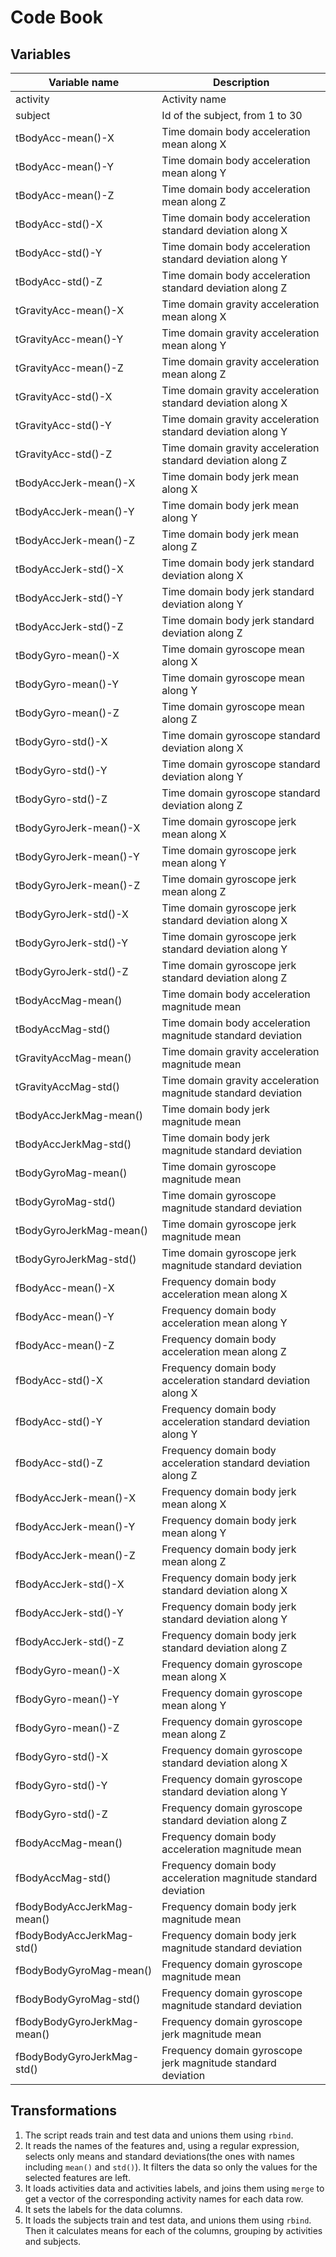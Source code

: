 # Code Book
## Variables

Variable name               | Description
----------------------------|------------
activity                    | Activity name
subject                     | Id of the subject, from 1 to 30
tBodyAcc-mean()-X           | Time domain body acceleration mean along X
tBodyAcc-mean()-Y           | Time domain body acceleration mean along Y
tBodyAcc-mean()-Z           | Time domain body acceleration mean along Z
tBodyAcc-std()-X            | Time domain body acceleration standard deviation along X
tBodyAcc-std()-Y            | Time domain body acceleration standard deviation along Y
tBodyAcc-std()-Z            | Time domain body acceleration standard deviation along Z
tGravityAcc-mean()-X        | Time domain gravity acceleration mean along X
tGravityAcc-mean()-Y        | Time domain gravity acceleration mean along Y
tGravityAcc-mean()-Z        | Time domain gravity acceleration mean along Z
tGravityAcc-std()-X         | Time domain gravity acceleration standard deviation along X
tGravityAcc-std()-Y         | Time domain gravity acceleration standard deviation along Y
tGravityAcc-std()-Z         | Time domain gravity acceleration standard deviation along Z
tBodyAccJerk-mean()-X       | Time domain body jerk mean along X
tBodyAccJerk-mean()-Y       | Time domain body jerk mean along Y
tBodyAccJerk-mean()-Z       | Time domain body jerk mean along Z
tBodyAccJerk-std()-X        | Time domain body jerk standard deviation along X
tBodyAccJerk-std()-Y        | Time domain body jerk standard deviation along Y
tBodyAccJerk-std()-Z        | Time domain body jerk standard deviation along Z
tBodyGyro-mean()-X          | Time domain gyroscope mean along X
tBodyGyro-mean()-Y          | Time domain gyroscope mean along Y
tBodyGyro-mean()-Z          | Time domain gyroscope mean along Z
tBodyGyro-std()-X           | Time domain gyroscope standard deviation along X
tBodyGyro-std()-Y           | Time domain gyroscope standard deviation along Y
tBodyGyro-std()-Z           | Time domain gyroscope standard deviation along Z
tBodyGyroJerk-mean()-X      | Time domain gyroscope jerk mean along X
tBodyGyroJerk-mean()-Y      | Time domain gyroscope jerk mean along Y
tBodyGyroJerk-mean()-Z      | Time domain gyroscope jerk mean along Z
tBodyGyroJerk-std()-X       | Time domain gyroscope jerk standard deviation along X
tBodyGyroJerk-std()-Y       | Time domain gyroscope jerk standard deviation along Y
tBodyGyroJerk-std()-Z       | Time domain gyroscope jerk standard deviation along Z
tBodyAccMag-mean()          | Time domain body acceleration magnitude mean
tBodyAccMag-std()           | Time domain body acceleration magnitude standard deviation
tGravityAccMag-mean()       | Time domain gravity acceleration magnitude mean
tGravityAccMag-std()        | Time domain gravity acceleration magnitude standard deviation
tBodyAccJerkMag-mean()      | Time domain body jerk magnitude mean
tBodyAccJerkMag-std()       | Time domain body jerk magnitude standard deviation
tBodyGyroMag-mean()         | Time domain gyroscope magnitude mean
tBodyGyroMag-std()          | Time domain gyroscope magnitude standard deviation
tBodyGyroJerkMag-mean()     | Time domain gyroscope jerk magnitude mean
tBodyGyroJerkMag-std()      | Time domain gyroscope jerk magnitude standard deviation
fBodyAcc-mean()-X           | Frequency domain body acceleration mean along X
fBodyAcc-mean()-Y           | Frequency domain body acceleration mean along Y
fBodyAcc-mean()-Z           | Frequency domain body acceleration mean along Z
fBodyAcc-std()-X            | Frequency domain body acceleration standard deviation along X
fBodyAcc-std()-Y            | Frequency domain body acceleration standard deviation along Y
fBodyAcc-std()-Z            | Frequency domain body acceleration standard deviation along Z
fBodyAccJerk-mean()-X       | Frequency domain body jerk mean along X
fBodyAccJerk-mean()-Y       | Frequency domain body jerk mean along Y
fBodyAccJerk-mean()-Z       | Frequency domain body jerk mean along Z
fBodyAccJerk-std()-X        | Frequency domain body jerk standard deviation along X
fBodyAccJerk-std()-Y        | Frequency domain body jerk standard deviation along Y
fBodyAccJerk-std()-Z        | Frequency domain body jerk standard deviation along Z
fBodyGyro-mean()-X          | Frequency domain gyroscope mean along X
fBodyGyro-mean()-Y          | Frequency domain gyroscope mean along Y
fBodyGyro-mean()-Z          | Frequency domain gyroscope mean along Z
fBodyGyro-std()-X           | Frequency domain gyroscope standard deviation along X
fBodyGyro-std()-Y           | Frequency domain gyroscope standard deviation along Y
fBodyGyro-std()-Z           | Frequency domain gyroscope standard deviation along Z
fBodyAccMag-mean()          | Frequency domain body acceleration magnitude mean
fBodyAccMag-std()           | Frequency domain body acceleration magnitude standard deviation
fBodyBodyAccJerkMag-mean()  | Frequency domain body jerk magnitude mean
fBodyBodyAccJerkMag-std()   | Frequency domain body jerk magnitude standard deviation
fBodyBodyGyroMag-mean()     | Frequency domain gyroscope magnitude mean
fBodyBodyGyroMag-std()      | Frequency domain gyroscope magnitude standard deviation
fBodyBodyGyroJerkMag-mean() | Frequency domain gyroscope jerk magnitude mean
fBodyBodyGyroJerkMag-std()  | Frequency domain gyroscope jerk magnitude standard deviation

## Transformations
1. The script reads train and test data and unions them using `rbind`.
2. It reads the names of the features and, using a regular expression, selects only means and standard deviations(the ones with names including `mean()` and `std()`). It filters the data so only the values for the selected features are left.
3. It loads activities data and activities labels, and joins them using `merge` to get a vector of the corresponding activity names for each data row.
4. It sets the labels for the data columns.
5. It loads the subjects train and test data, and unions them using `rbind`. Then it calculates means for each of the columns, grouping by activities and subjects.
